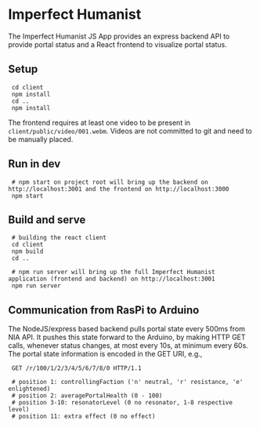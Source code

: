 # Imperfect Humanist

The Imperfect Humanist JS App provides an express backend API to provide portal status and a React frontend to visualize portal status.

## Setup
```
 cd client
 npm install
 cd ..
 npm install
```

The frontend requires at least one video to be present in `client/public/video/001.webm`. Videos are not committed to git and need to be manually placed.

## Run in dev
```
 # npm start on project root will bring up the backend on http://localhost:3001 and the frontend on http://localhost:3000
 npm start 
```

## Build and serve
```
 # building the react client
 cd client
 npm build
 cd ..

 # npm run server will bring up the full Imperfect Humanist application (frontend and backend) on http://localhost:3001
 npm run server
```

## Communication from RasPi to Arduino
The NodeJS/express based backend pulls portal state every 500ms from NIA API.
It pushes this state forward to the Arduino, by making HTTP GET calls, whenever status changes, at most every 10s,
at minimum every 60s. The portal state information is encoded in the GET URI, e.g.,
```
 GET /r/100/1/2/3/4/5/6/7/8/0 HTTP/1.1

 # position 1: controllingFaction ('n' neutral, 'r' resistance, 'e' enlightened)
 # position 2: averagePortalHealth (0 - 100)
 # position 3-10: resonatorLevel (0 no resonator, 1-8 respective level)
 # position 11: extra effect (0 no effect)
```
